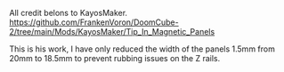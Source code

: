 All credit belons to KayosMaker.
https://github.com/FrankenVoron/DoomCube-2/tree/main/Mods/KayosMaker/Tip_In_Magnetic_Panels

This is his work, I have only reduced the width of the panels 1.5mm from 20mm to 18.5mm to prevent rubbing issues on the Z rails.